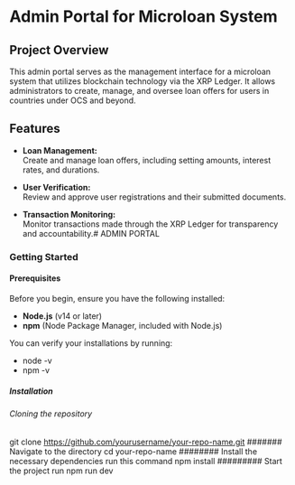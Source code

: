 # Admin Portal for Microloan System

## Project Overview

This admin portal serves as the management interface for a microloan system that utilizes blockchain technology via the XRP Ledger. It allows administrators to create, manage, and oversee loan offers for users in countries under OCS and beyond.

## Features

- **Loan Management:**  
  Create and manage loan offers, including setting amounts, interest rates, and durations.

- **User Verification:**  
  Review and approve user registrations and their submitted documents.

- **Transaction Monitoring:**  
  Monitor transactions made through the XRP Ledger for transparency and accountability.# ADMIN PORTAL
### Getting Started

#### Prerequisites

Before you begin, ensure you have the following installed:

- **Node.js** (v14 or later)
- **npm** (Node Package Manager, included with Node.js)

You can verify your installations by running:
- node -v
- npm -v
##### Installation
###### Cloning the repository 
git clone https://github.com/yourusername/your-repo-name.git
####### Navigate to the directory 
cd your-repo-name
######## Install the necessary dependencies 
run this command npm install 
######### Start the project
run npm run dev


